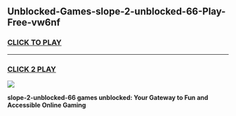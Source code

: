 
## Unblocked-Games-slope-2-unblocked-66-Play-Free-vw6nf
<h3>
<a href="https://premium76.site?title=slope-2-unblocked-66&ref=23A">CLICK TO PLAY</a></h3>
<hr>

<h3>
<a href="https://premium76.site?title=slope-2-unblocked-66&ref=23A">CLICK 2 PLAY</a>
  
</h3>

<a href="https://premium76.site?title=slope-2-unblocked-66&ref=23A"><img src="https://clearcache.store/games.png"></a>


**slope-2-unblocked-66 games unblocked: Your Gateway to Fun and Accessible Online Gaming**
